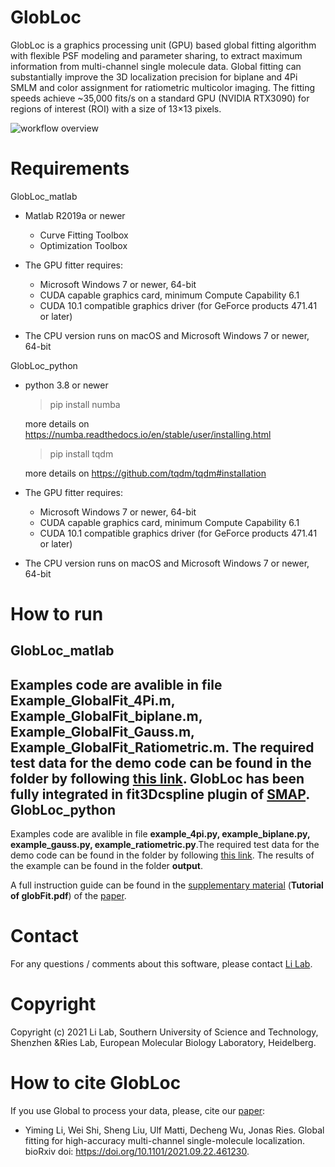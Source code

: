 # GlobLoc
 GlobLoc is a graphics processing unit (GPU) based global fitting algorithm with flexible PSF modeling and parameter sharing, to extract maximum information from multi-channel single molecule data. Global fitting can substantially improve the 3D localization precision for biplane and 4Pi SMLM and color assignment for ratiometric multicolor imaging. The fitting speeds achieve ~35,000 fits/s on a standard GPU (NVIDIA RTX3090) for regions of interest (ROI) with a size of 13×13 pixels.

 ![workflow overview](https://user-images.githubusercontent.com/50471267/137846277-c0fe208c-6eff-4f6d-82da-c459f34778cf.jpg)


# Requirements
GlobLoc_matlab
* Matlab R2019a or newer  
  - Curve Fitting Toolbox
  - Optimization Toolbox

* The GPU fitter requires:

  - Microsoft Windows 7 or newer, 64-bit
  - CUDA capable graphics card, minimum Compute Capability 6.1
  - CUDA 10.1 compatible graphics driver (for GeForce products 471.41 or later)

* The CPU version runs on macOS and Microsoft Windows 7 or newer, 64-bit

GlobLoc_python
* python 3.8 or newer  
  > pip install numba

  more details on https://numba.readthedocs.io/en/stable/user/installing.html
  > pip install tqdm

  more details on https://github.com/tqdm/tqdm#installation

* The GPU fitter requires:

  - Microsoft Windows 7 or newer, 64-bit
  - CUDA capable graphics card, minimum Compute Capability 6.1
  - CUDA 10.1 compatible graphics driver (for GeForce products 471.41 or later)

* The CPU version runs on macOS and Microsoft Windows 7 or newer, 64-bit


 # How to run
 GlobLoc_matlab
 ---

 Examples code are avalible in file **Example_GlobalFit_4Pi.m, Example_GlobalFit_biplane.m, Example_GlobalFit_Gauss.m, Example_GlobalFit_Ratiometric.m**. The required test data for the demo code can be found in the folder by following [this link](https://oc.embl.de/index.php/s/bs1ADBsc4t6aiVV). GlobLoc has been fully integrated in fit3Dcspline plugin of [SMAP](https://github.com/jries/SMAP/tree/develop).
 GlobLoc_python
 ---
 Examples code are avalible in file **example_4pi.py, example_biplane.py, example_gauss.py, example_ratiometric.py**.The required test data for the demo code can be found in the folder by following [this link](https://www.embl.de/download/ries/globLoc/GlobLoc_testdata_Python.zip). The results of the example can be found in the folder **output**.

  A full instruction guide can be found in the [supplementary material](https://www.biorxiv.org/content/10.1101/2021.09.22.461230v1.supplementary-material)  (**Tutorial of globFit.pdf**) of the [paper](https://www.biorxiv.org/content/10.1101/2021.09.22.461230v1).

# Contact
For any questions / comments about this software, please contact [Li Lab](https://faculty.sustech.edu.cn/liym2019/en/).

# Copyright
Copyright (c) 2021 Li Lab, Southern University of Science and Technology, Shenzhen &Ries Lab, European Molecular Biology Laboratory, Heidelberg.


 # How to cite GlobLoc
If you use Global to process your data, please, cite our [paper](https://www.biorxiv.org/content/10.1101/2021.09.22.461230v1):
  * Yiming Li, Wei Shi, Sheng Liu, Ulf Matti, Decheng Wu, Jonas Ries. Global fitting for high-accuracy multi-channel single-molecule localization. bioRxiv doi: https://doi.org/10.1101/2021.09.22.461230.
